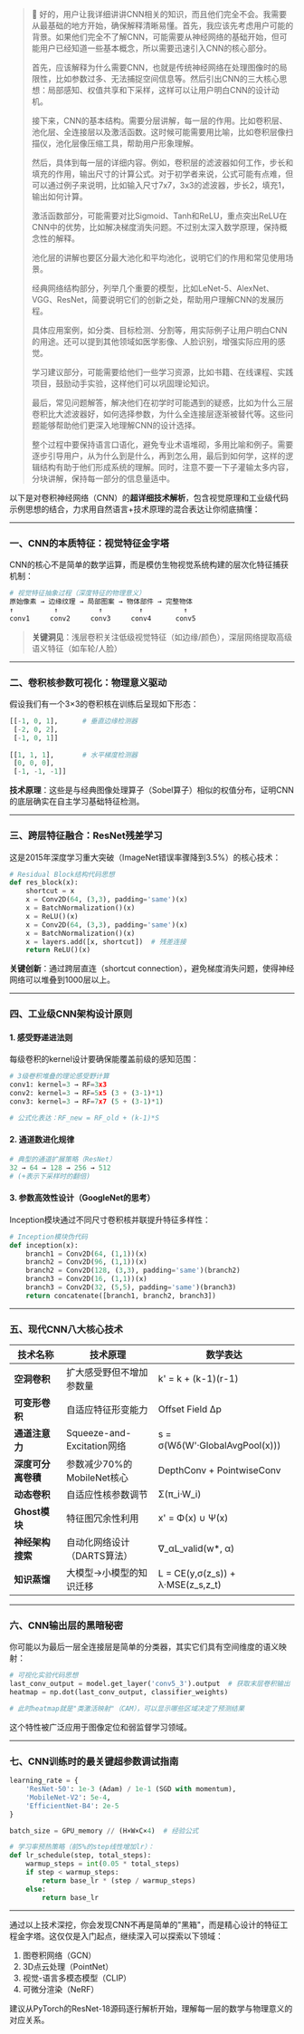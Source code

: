 > 💭 好的，用户让我详细讲讲CNN相关的知识，而且他们完全不会。我需要从最基础的地方开始，确保解释清晰易懂。首先，我应该先考虑用户可能的背景。如果他们完全不了解CNN，可能需要从神经网络的基础开始，但可能用户已经知道一些基本概念，所以需要迅速引入CNN的核心部分。
>
> 首先，应该解释为什么需要CNN，也就是传统神经网络在处理图像时的局限性，比如参数过多、无法捕捉空间信息等。然后引出CNN的三大核心思想：局部感知、权值共享和下采样，这样可以让用户明白CNN的设计动机。
>
> 接下来，CNN的基本结构。需要分层讲解，每一层的作用。比如卷积层、池化层、全连接层以及激活函数。这时候可能需要用比喻，比如卷积层像扫描仪，池化层像压缩工具，帮助用户形象理解。
>
> 然后，具体到每一层的详细内容。例如，卷积层的滤波器如何工作，步长和填充的作用，输出尺寸的计算公式。对于初学者来说，公式可能有点难，但可以通过例子来说明，比如输入尺寸7x7，3x3的滤波器，步长2，填充1，输出如何计算。
>
> 激活函数部分，可能需要对比Sigmoid、Tanh和ReLU，重点突出ReLU在CNN中的优势，比如解决梯度消失问题。不过别太深入数学原理，保持概念性的解释。
>
> 池化层的讲解也要区分最大池化和平均池化，说明它们的作用和常见使用场景。
>
> 经典网络结构部分，列举几个重要的模型，比如LeNet-5、AlexNet、VGG、ResNet，简要说明它们的创新之处，帮助用户理解CNN的发展历程。
>
> 具体应用案例，如分类、目标检测、分割等，用实际例子让用户明白CNN的用途。还可以提到其他领域如医学影像、人脸识别，增强实际应用的感觉。
>
> 学习建议部分，可能需要给他们一些学习资源，比如书籍、在线课程、实践项目，鼓励动手实验，这样他们可以巩固理论知识。
>
> 最后，常见问题解答，解决他们在初学时可能遇到的疑惑，比如为什么三层卷积比大滤波器好，如何选择参数，为什么全连接层逐渐被替代等。这些问题能够帮助他们更深入地理解CNN的设计选择。
>
> 整个过程中要保持语言口语化，避免专业术语堆砌，多用比喻和例子。需要逐步引导用户，从为什么到是什么，再到怎么用，最后到如何学，这样的逻辑结构有助于他们形成系统的理解。同时，注意不要一下子灌输太多内容，分块讲解，保持每一部分的信息量适中。
>
> 



以下是对卷积神经网络（CNN）的**超详细技术解析**，包含视觉原理和工业级代码示例思想的结合，力求用自然语言+技术原理的混合表达让你彻底搞懂：

---

### 一、CNN的本质特征：**视觉特征金字塔**
CNN的核心不是简单的数学运算，而是模仿生物视觉系统构建的层次化特征捕获机制：
```python
# 视觉特征抽象过程（深度特征的物理意义）
原始像素 → 边缘纹理 → 局部图案 → 物体部件 → 完整物体
↑          ↑          ↑         ↑          ↑
conv1     conv2     conv3     conv4      conv5
```

> **关键洞见**：浅层卷积关注低级视觉特征（如边缘/颜色），深层网络提取高级语义特征（如车轮/人脸）

---

### 二、卷积核参数可视化：**物理意义驱动**
假设我们有一个3×3的卷积核在训练后呈现如下形态：
```python
[[-1, 0, 1],      # 垂直边缘检测器
 [-2, 0, 2],
 [-1, 0, 1]]
 
[[1, 1, 1],       # 水平梯度检测器 
 [0, 0, 0],
 [-1, -1, -1]]
```
**技术原理**：这些是与经典图像处理算子（Sobel算子）相似的权值分布，证明CNN的底层确实在自主学习基础特征检测。

---

### 三、跨层特征融合：**ResNet残差学习**
这是2015年深度学习重大突破（ImageNet错误率骤降到3.5%）的核心技术：
```python
# Residual Block结构代码思想
def res_block(x):
    shortcut = x
    x = Conv2D(64, (3,3), padding='same')(x)
    x = BatchNormalization()(x)
    x = ReLU()(x)
    x = Conv2D(64, (3,3), padding='same')(x)
    x = BatchNormalization()(x)
    x = layers.add([x, shortcut])  # 残差连接
    return ReLU()(x)
```
**关键创新**：通过跨层直连（shortcut connection），避免梯度消失问题，使得神经网络可以堆叠到1000层以上。


---

### 四、工业级CNN架构设计原则

#### 1. **感受野递进法则**
每级卷积的kernel设计要确保能覆盖前级的感知范围：
```python
# 3级卷积堆叠的理论感受野计算
conv1: kernel=3 → RF=3x3  
conv2: kernel=3 → RF=5x5 (3 + (3-1)*1)
conv3: kernel=3 → RF=7x7 (5 + (3-1)*1)

# 公式化表达：RF_new = RF_old + (k-1)*S 
```

#### 2. **通道数进化规律**
```python
# 典型的通道扩展策略（ResNet）
32 → 64 → 128 → 256 → 512  
# (+表示下采样时的翻倍)
```

#### 3. **参数高效性设计**（GoogleNet的思考）
Inception模块通过不同尺寸卷积核并联提升特征多样性：
```python
# Inception模块伪代码
def inception(x):
    branch1 = Conv2D(64, (1,1))(x)
    branch2 = Conv2D(96, (1,1))(x)
    branch2 = Conv2D(128, (3,3), padding='same')(branch2)
    branch3 = Conv2D(16, (1,1))(x)
    branch3 = Conv2D(32, (5,5), padding='same')(branch3)
    return concatenate([branch1, branch2, branch3])
```

---

### 五、现代CNN八大核心技术

| 技术名称        | 技术原理                                     | 数学表达                    |
|-----------------|----------------------------------------------|----------------------------|
| **空洞卷积**    | 扩大感受野但不增加参数量                     | k' = k + (k-1)(r-1)        |
| **可变形卷积**  | 自适应特征形变能力                           | Offset Field Δp            |
| **通道注意力**  | Squeeze-and-Excitation网络                   | s = σ(Wδ(W'·GlobalAvgPool(x))) |
| **深度可分离卷積** | 参数减少70%的MobileNet核心                   |DepthConv + PointwiseConv   |
| **动态卷积**    | 自适应性核参数调节                           | Σ(π_i·W_i)                 |
| **Ghost模块**   | 特征图冗余性利用                             | x' = Φ(x) ∪ Ψ(x)           |
| **神经架构搜索** | 自动化网络设计（DARTS算法）                  | ∇_αL_valid(w*, α)           |
| **知识蒸馏**    | 大模型→小模型的知识迁移                      | L = CE(y,σ(z_s)) + λ·MSE(z_s,z_t) |

---

### 六、CNN输出层的黑暗秘密
你可能以为最后一层全连接层是简单的分类器，其实它们具有空间维度的语义映射：
```python
# 可视化实验代码思想
last_conv_output = model.get_layer('conv5_3').output  # 获取末层卷积输出
heatmap = np.dot(last_conv_output, classifier_weights) 

# 此时heatmap就是"类激活映射"（CAM），可以显示哪些区域决定了预测结果
```
这个特性被广泛应用于图像定位和弱监督学习领域。

---

### 七、CNN训练时的最关键超参数调试指南
```python
learning_rate = {
    'ResNet-50': 1e-3 (Adam) / 1e-1 (SGD with momentum),
    'MobileNet-V2': 5e-4,
    'EfficientNet-B4': 2e-5
}

batch_size = GPU_memory // (H×W×C×4)  # 经验公式

# 学习率预热策略（前5%的step线性增加lr）：
def lr_schedule(step, total_steps):
    warmup_steps = int(0.05 * total_steps)
    if step < warmup_steps:
        return base_lr * (step / warmup_steps)
    else:
        return base_lr
```

---

通过以上技术深挖，你会发现CNN不再是简单的"黑箱"，而是精心设计的特征工程金字塔。这仅仅是入门起点，继续深入可以探索以下领域：
1. 图卷积网络（GCN）
2. 3D点云处理（PointNet）
3. 视觉-语言多模态模型（CLIP） 
4. 可微分渲染（NeRF）

建议从PyTorch的ResNet-18源码逐行解析开始，理解每一层的数学与物理意义的对应关系。
